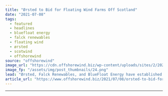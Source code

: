 ```yaml
---
title: "Ørsted to Bid for Floating Wind Farms Off Scotland"
date: "2021-07-08"
tags: 
  - featured
  - headlines
  - bluefloat energy
  - falck renewables
  - floating wind
  - ørsted
  - scotwind
  - offshorewind
source: "offshorewind"
image_url: "https://cdn.offshorewind.biz/wp-content/uploads/sites/2/2021/07/08092503/Olav-Olsen_OO-Star-Wind-Floater.png"
image_fp: "/assets/img/post_thumbnails/24.png"
lead: "Ørsted, Falck Renewables, and BlueFloat Energy have established a consortium to jointly apply for"
article_url: "https://www.offshorewind.biz/2021/07/08/orsted-to-bid-for-floating-wind-farms-off-scotland/"
---
```


---
